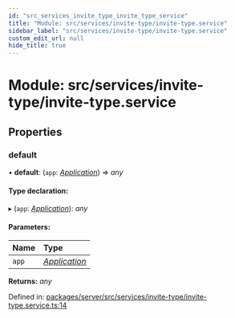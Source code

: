 ```yaml
---
id: "src_services_invite_type_invite_type_service"
title: "Module: src/services/invite-type/invite-type.service"
sidebar_label: "src/services/invite-type/invite-type.service"
custom_edit_url: null
hide_title: true
---
```


# Module: src/services/invite-type/invite-type.service

## Properties

### default

• **default**: (`app`: [*Application*](src_declarations.md#application)) => *any*

#### Type declaration:

▸ (`app`: [*Application*](src_declarations.md#application)): *any*

#### Parameters:

Name | Type |
:------ | :------ |
`app` | [*Application*](src_declarations.md#application) |

**Returns:** *any*

Defined in: [packages/server/src/services/invite-type/invite-type.service.ts:14](https://github.com/xr3ngine/xr3ngine/blob/7650c2bea/packages/server/src/services/invite-type/invite-type.service.ts#L14)
